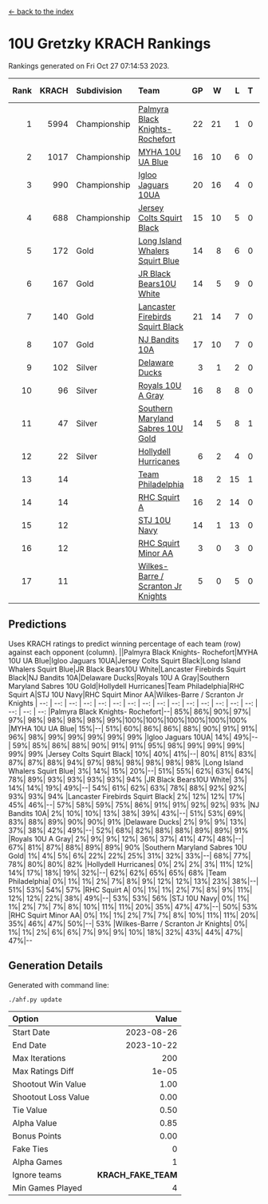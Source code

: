 [<- back to the index](readme.md)
# 10U Gretzky KRACH Rankings
Rankings generated on Fri Oct 27 07:14:53 2023.

Rank|KRACH|Subdivision|Team|GP|W|L|T|OTW|OTL|SoS|Exp Wins|Win Diff
---:|---:|:---|:---|---:|---:|---:|---:|---:|---:|---:|---:|---:
1|5994|Championship|[Palmyra Black Knights- Rochefort](https://gamesheetstats.com/seasons/3659/teams/140260/schedule)|22|21|1|0|0|1|339|21.8|-0.0
2|1017|Championship|[MYHA 10U UA Blue](https://gamesheetstats.com/seasons/3659/teams/140258/schedule)|16|10|6|0|0|0|1695|10.8|-0.0
3|990|Championship|[Igloo Jaguars 10UA](https://gamesheetstats.com/seasons/3659/teams/140253/schedule)|20|16|4|0|0|1|547|16.8|-0.0
4|688|Championship|[Jersey Colts Squirt Black](https://gamesheetstats.com/seasons/3659/teams/140254/schedule)|15|10|5|0|1|0|1051|10.8|-0.0
5|172|Gold|[Long Island Whalers Squirt Blue](https://gamesheetstats.com/seasons/3659/teams/140257/schedule)|14|8|6|0|0|0|939|8.9|0.0
6|167|Gold|[JR Black Bears10U White](https://gamesheetstats.com/seasons/3659/teams/140255/schedule)|14|5|9|0|1|1|1548|5.9|0.0
7|140|Gold|[Lancaster Firebirds Squirt Black](https://gamesheetstats.com/seasons/3659/teams/140256/schedule)|21|14|7|0|1|1|412|14.9|0.0
8|107|Gold|[NJ Bandits 10A](https://gamesheetstats.com/seasons/3659/teams/140259/schedule)|17|10|7|0|0|1|206|10.9|0.0
9|102|Silver|[Delaware Ducks](https://gamesheetstats.com/seasons/3659/teams/140376/schedule)|3|1|2|0|0|0|3002|1.9|0.0
10|96|Silver|[Royals 10U A Gray](https://gamesheetstats.com/seasons/3659/teams/140262/schedule)|16|8|8|0|0|1|563|8.9|0.0
11|47|Silver|[Southern Maryland Sabres 10U Gold](https://gamesheetstats.com/seasons/3659/teams/140263/schedule)|14|5|8|1|2|0|182|6.4|0.0
12|22|Silver|[Hollydell Hurricanes](https://gamesheetstats.com/seasons/3659/teams/140220/schedule)|6|2|4|0|0|0|303|2.9|0.0
13|14||[Team Philadelphia](https://gamesheetstats.com/seasons/3659/teams/140265/schedule)|18|2|15|1|0|0|617|3.4|0.0
14|14||[RHC Squirt A](https://gamesheetstats.com/seasons/3659/teams/140261/schedule)|16|2|14|0|1|0|243|2.9|0.0
15|12||[STJ 10U Navy](https://gamesheetstats.com/seasons/3659/teams/140264/schedule)|14|1|13|0|0|0|1381|1.9|0.0
16|12||[RHC Squirt Minor AA](https://gamesheetstats.com/seasons/3659/teams/140224/schedule)|3|0|3|0|0|0|303|0.9|0.0
17|11||[Wilkes-Barre / Scranton Jr Knights](https://gamesheetstats.com/seasons/3659/teams/140228/schedule)|5|0|5|0|0|0|2062|0.9|0.0

## Predictions
Uses KRACH ratings to predict winning percentage of each team (row) against each opponent (column).
||Palmyra Black Knights- Rochefort|MYHA 10U UA Blue|Igloo Jaguars 10UA|Jersey Colts Squirt Black|Long Island Whalers Squirt Blue|JR Black Bears10U White|Lancaster Firebirds Squirt Black|NJ Bandits 10A|Delaware Ducks|Royals 10U A Gray|Southern Maryland Sabres 10U Gold|Hollydell Hurricanes|Team Philadelphia|RHC Squirt A|STJ 10U Navy|RHC Squirt Minor AA|Wilkes-Barre / Scranton Jr Knights
| --: | --: | --: | --: | --: | --: | --: | --: | --: | --: | --: | --: | --: | --: | --: | --: | --: | --: 
|Palmyra Black Knights- Rochefort|--| 85%| 86%| 90%| 97%| 97%| 98%| 98%| 98%| 98%| 99%|100%|100%|100%|100%|100%|100%
|MYHA 10U UA Blue| 15%|--| 51%| 60%| 86%| 86%| 88%| 90%| 91%| 91%| 96%| 98%| 99%| 99%| 99%| 99%| 99%
|Igloo Jaguars 10UA| 14%| 49%|--| 59%| 85%| 86%| 88%| 90%| 91%| 91%| 95%| 98%| 99%| 99%| 99%| 99%| 99%
|Jersey Colts Squirt Black| 10%| 40%| 41%|--| 80%| 81%| 83%| 87%| 87%| 88%| 94%| 97%| 98%| 98%| 98%| 98%| 98%
|Long Island Whalers Squirt Blue|  3%| 14%| 15%| 20%|--| 51%| 55%| 62%| 63%| 64%| 78%| 89%| 93%| 93%| 93%| 93%| 94%
|JR Black Bears10U White|  3%| 14%| 14%| 19%| 49%|--| 54%| 61%| 62%| 63%| 78%| 88%| 92%| 92%| 93%| 93%| 94%
|Lancaster Firebirds Squirt Black|  2%| 12%| 12%| 17%| 45%| 46%|--| 57%| 58%| 59%| 75%| 86%| 91%| 91%| 92%| 92%| 93%
|NJ Bandits 10A|  2%| 10%| 10%| 13%| 38%| 39%| 43%|--| 51%| 53%| 69%| 83%| 88%| 89%| 90%| 90%| 91%
|Delaware Ducks|  2%|  9%|  9%| 13%| 37%| 38%| 42%| 49%|--| 52%| 68%| 82%| 88%| 88%| 89%| 89%| 91%
|Royals 10U A Gray|  2%|  9%|  9%| 12%| 36%| 37%| 41%| 47%| 48%|--| 67%| 81%| 87%| 88%| 89%| 89%| 90%
|Southern Maryland Sabres 10U Gold|  1%|  4%|  5%|  6%| 22%| 22%| 25%| 31%| 32%| 33%|--| 68%| 77%| 78%| 80%| 80%| 82%
|Hollydell Hurricanes|  0%|  2%|  2%|  3%| 11%| 12%| 14%| 17%| 18%| 19%| 32%|--| 62%| 62%| 65%| 65%| 68%
|Team Philadelphia|  0%|  1%|  1%|  2%|  7%|  8%|  9%| 12%| 12%| 13%| 23%| 38%|--| 51%| 53%| 54%| 57%
|RHC Squirt A|  0%|  1%|  1%|  2%|  7%|  8%|  9%| 11%| 12%| 12%| 22%| 38%| 49%|--| 53%| 53%| 56%
|STJ 10U Navy|  0%|  1%|  1%|  2%|  7%|  7%|  8%| 10%| 11%| 11%| 20%| 35%| 47%| 47%|--| 50%| 53%
|RHC Squirt Minor AA|  0%|  1%|  1%|  2%|  7%|  7%|  8%| 10%| 11%| 11%| 20%| 35%| 46%| 47%| 50%|--| 53%
|Wilkes-Barre / Scranton Jr Knights|  0%|  1%|  1%|  2%|  6%|  6%|  7%|  9%|  9%| 10%| 18%| 32%| 43%| 44%| 47%| 47%|--

## Generation Details

Generated with command line:
```
./ahf.py update
```

| Option | Value |
| :----- | ----: |
| Start Date | 2023-08-26 |
| End Date | 2023-10-22 |
| Max Iterations | 200 |
| Max Ratings Diff | 1e-05 |
| Shootout Win Value | 1.00 |
| Shootout Loss Value | 0.00 |
| Tie Value | 0.50 |
| Alpha Value | 0.85 |
| Bonus Points | 0.00 |
| Fake Ties | 0 |
| Alpha Games | 1 |
| Ignore teams | __KRACH_FAKE_TEAM__ |
| Min Games Played | 4 |

